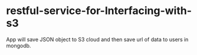 # restful-service-for-Interfacing-with-s3
App will save JSON object to S3 cloud and then save url of data to users in mongodb.
